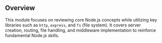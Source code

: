 ## Overview

This module focuses on reviewing core Node.js concepts while utilizing key libraries such as `http`, `express`, and `fs` (file system). It covers server creation, routing, file handling, and middleware implementation to reinforce fundamental Node.js skills.
